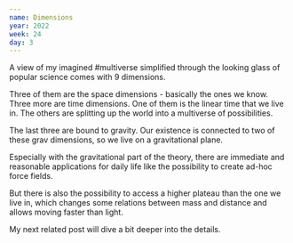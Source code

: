 ```yaml
---
name: Dimensions
year: 2022
week: 24
day: 3
---
```


A view of my imagined #multiverse simplified through the looking glass of
popular science comes with 9 dimensions.

Three of them are the space dimensions - basically the ones we know. Three more
are time dimensions. One of them is the linear time that we live in. The others
are splitting up the world into a multiverse of possibilities.

The last three are bound to gravity. Our existence is connected to two of these
grav dimensions, so we live on a gravitational plane.

Especially with the gravitational part of the theory, there are immediate and
reasonable applications for daily life like the possibility to create ad-hoc
force fields.

But there is also the possibility to access a higher plateau than the one we
live in, which changes some relations between mass and distance and allows
moving faster than light.

My next related post will dive a bit deeper into the details.

